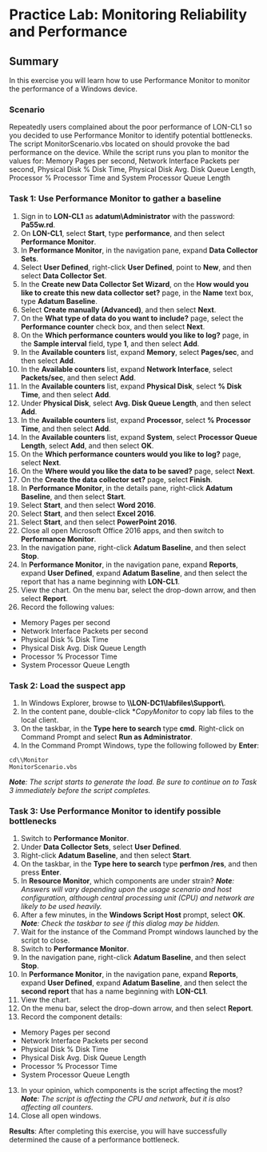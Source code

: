 # Practice Lab: Monitoring Reliability and Performance 

## Summary

In this exercise you will learn how to use Performance Monitor to monitor the performance of a Windows device.

### Scenario
Repeatedly users complained about the poor performance of LON-CL1 so you decided to use Performance Monitor to identify potential bottlenecks. The script MonitorScenario.vbs located on should provoke the bad performance on the device. While the script runs you plan to monitor the values for: Memory Pages per second, Network Interface Packets per second, Physical Disk % Disk Time, Physical Disk Avg. Disk Queue Length, Processor % Processor Time and System Processor Queue Length



### Task 1: Use Performance Monitor to gather a baseline 
1.  Sign in to **LON-CL1** as **adatum\\Administrator** with the password: **Pa55w.rd**.
2.  On **LON-CL1**, select **Start**, type **performance**, and then select **Performance
    Monitor**.
3.  In **Performance Monitor**, in the navigation pane, expand **Data Collector
    Sets**.
4.  Select **User Defined**, right-click **User Defined**, point to **New**, and
    then select **Data Collector Set**.
5.  In the **Create new Data Collector Set Wizard**, on the **How would you like
    to create this new data collector set?** page, in the **Name** text box,
    type **Adatum Baseline**.
6.  Select **Create manually (Advanced)**, and then select **Next**.
7.  On the **What type of data do you want to include?** page, select the
    **Performance counter** check box, and then select **Next**.
8.  On the **Which performance counters would you like to log?** page, in the
    **Sample interval** field, type **1**, and then select **Add**.
9.  In the **Available counters** list, expand **Memory**, select **Pages/sec**,
    and then select **Add**.
10.  In the **Available counters** list, expand **Network Interface**, select
    **Packets/sec**, and then select **Add**.
11. In the **Available counters** list, expand **Physical Disk**, select **% Disk
    Time**, and then select **Add**.
12. Under **Physical Disk**, select **Avg. Disk Queue Length**, and then select
    **Add**.
13. In the **Available counters** list, expand **Processor**, select **%
    Processor Time**, and then select **Add**.
14. In the **Available counters** list, expand **System**, select **Processor
    Queue Length**, select **Add**, and then select **OK**.
15. On the **Which performance counters would you like to log?** page, select
    **Next**.
16. On the **Where would you like the data to be saved?** page, select **Next**.
17. On the **Create the data collector set?** page, select **Finish**.
18. In **Performance Monitor**, in the details pane, right-click **Adatum
    Baseline**, and then select **Start**.
18. Select **Start**, and then select **Word 2016**.
19. Select **Start**, and then select **Excel 2016**.
20. Select **Start**, and then select **PowerPoint 2016**.
21. Close all open Microsoft Office 2016 apps, and then switch to **Performance
    Monitor**.
22. In the navigation pane, right-click **Adatum Baseline**, and then select
    **Stop**.
23. In **Performance Monitor**, in the navigation pane, expand **Reports**,
    expand **User Defined**, expand **Adatum Baseline**, and then select the
    report that has a name beginning with **LON-CL1**.
24. View the chart. On the menu bar, select the drop-down arrow, and then select
    **Report**.
25. Record the following values:
-   Memory Pages per second
-   Network Interface Packets per second
-   Physical Disk % Disk Time
-   Physical Disk Avg. Disk Queue Length
-   Processor % Processor Time
-   System Processor Queue Length

### Task 2: Load the suspect app ###
1.  In Windows Explorer, browse to **\\\\LON-DC1\\labfiles\\Support\\**.
2.  In the content pane, double-click **CopyMonitor* to copy lab files to the local client.
3.  On the taskbar, in the **Type here to search** type **cmd**. Right-click on Command Prompt and
    select **Run as Administrator**.
4.  In the Command Prompt Windows, type the following followed by **Enter**:
```
cd\\Monitor
MonitorScenario.vbs
```
_**Note**: The script starts to generate the load. Be sure to continue on to Task 3 immediately before the script completes._

### Task 3: Use Performance Monitor to identify possible bottlenecks ### 
1.  Switch to **Performance Monitor**.
2.  Under **Data Collector Sets**, select **User Defined**.
3.  Right-click **Adatum Baseline**, and then select **Start**.
4.  On the taskbar, in the **Type here to search** type **perfmon /res**, and
    then press **Enter**.
5.  In **Resource Monitor**, which components are under strain?
    _**Note**: Answers will vary depending upon the usage scenario and host configuration,
    although central processing unit (CPU) and network are likely to be used
    heavily._
6.  After a few minutes, in the **Windows Script Host** prompt, select **OK**.  
    _**Note**: Check the taskbar to see if this dialog may be hidden._
7.  Wait for the instance of the Command Prompt windows launched by the script to close. 
8.  Switch to **Performance Monitor**.
9.  In the navigation pane, right-click **Adatum Baseline**, and then select **Stop**.
10. In **Performance Monitor**, in the navigation pane, expand **Reports**,
    expand **User Defined**, expand **Adatum Baseline**, and then select the
    **second report** that has a name beginning with **LON-CL1**.
10. View the chart.
11. On the menu bar, select the drop-down arrow, and then select **Report**.
12. Record the component details:
-   Memory Pages per second
-   Network Interface Packets per second
-   Physical Disk % Disk Time
-   Physical Disk Avg. Disk Queue Length
-   Processor % Processor Time
-   System Processor Queue Length
13. In your opinion, which components is the script affecting the most?
    _**Note**: The script is affecting the CPU and network, but it is also affecting all
    counters._
14. Close all open windows.

**Results**: After completing this exercise, you will have successfully determined the cause of a performance bottleneck.
